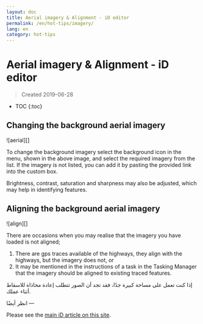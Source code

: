 ```yaml
---
layout: doc
title: Aerial imagery & Alignment - iD editor
permalink: /en/hot-tips/imagery/
lang: en
category: hot-tips
---
```


Aerial imagery & Alignment - iD editor
============

> Created 2019-06-28  

- TOC
{:toc}

Changing the background aerial imagery
--------------

![aerial][]

To change the background imagery select the background icon in the menu, shown in the above image, and select the required imagery from the list. If the imagery is not listed, you can add it by pasting the provided link into the custom box.  

Brightness, contrast, saturation and sharpness may also be adjusted, which may help in identifying features.  

Aligning the background aerial imagery
--------------------------------------

![align][]

There are occasions when you may realise that the imagery you have loaded is not aligned;

1.  There are gps traces available of the highways, they align with the highways, but the imagery does not, or  
2.  It may be mentioned in the instructions of a task in the Tasking Manager that the imagery should be aligned to existing traced features.  


إذا كنت تعمل على مساحة كبيرة جدًا، فقد تجد أن الصور تتطلب إعادة محاذاة للاسقاط أثناء عملك.

انظر أيضًا
—

Please see the [main iD article on this site](/en/beginner/id-editor/#configuring-the-background-layer).  

[جوي]: /images/hot-tips/aerial.gif "iD editor - changing the background imagery"
[محاذاة]:/images/hot-tips/align.gif "iD editor - aligning the imagery"
[keymon]:/images/hot-tips/keymon.png
[OSM-TM-video]: /images/hot-tips/OSM-TM-video.png "Humanitarian OpenStreetMap Team - Tasking Manager Tutorial Videos"
